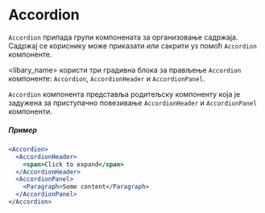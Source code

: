 # Accordion

`Accordion` припада групи компонената за организовање садржаја. Садржај се кориснику може приказати
или сакрити уз помоћ `Accordion` компоненте.

\<libary_name\> користи три градивна блока за прављење `Accordion` компоненте: 
`Accordion`, `AccordionHeader` и `AccordionPanel`.

`Accordion` компонента представља родитељску компоненту која је задужена за приступачно повезивање
`AccordionHeader` и `AccordionPanel` компоненти.

##### Пример

```jsx
<Accordion>
  <AccordionHeader>
    <span>Click to expand</span>
  </AccordionHeader>
  <AccordionPanel>
    <Paragraph>Some content</Paragraph>
  </AccordionPanel>
</Accordion>
```

